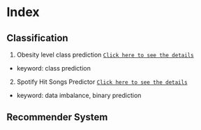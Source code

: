 # Index
## Classification
1. Obesity level class prediction [`Click here to see the details`](classification/obesity_level)
  - keyword: class prediction
2. Spotify Hit Songs Predictor [`Click here to see the details`](classification/spotify_hit_songs_binary)
  - keyword: data imbalance, binary prediction

## Recommender System
